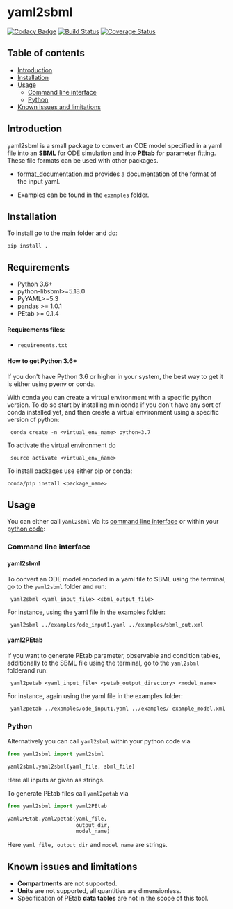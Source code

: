 # yaml2sbml

[![Codacy Badge](https://api.codacy.com/project/badge/Grade/cd23dcce01f74ff3b9a3f5e90afd5731)](https://app.codacy.com/manual/martamatos/yaml2sbml?utm_source=github.com&utm_medium=referral&utm_content=martamatos/yaml2sbml&utm_campaign=Badge_Grade_Dashboard)
[![Build Status](https://travis-ci.org/martamatos/yaml2sbml.svg?branch=master)](https://travis-ci.org/martamatos/yaml2sbml)
[![Coverage Status](https://coveralls.io/repos/github/martamatos/yaml2sbml/badge.svg?branch=master)](https://coveralls.io/github/martamatos/yaml2sbml?branch=master)

## Table of contents

* [Introduction](#introduction)
* [Installation](#installation)
* [Usage](#usage)
  * [Command line interface](#Command_line_interface)
  * [Python](#Python)
* [Known issues and limitations](#known-issues-and-limitations)

## Introduction

yaml2sbml is a small package to convert an ODE model specified in a yaml file into an [**SBML**](http://www.sbml.org/) for ODE simulation and into [**PEtab**](https://github.com/martamatos/yaml2sbml) for parameter fitting. These file formats can be used with other packages.

* [format_documentation.md](format_documentation.md) provides a documentation of the format of the input yaml. 

* Examples can be found in the `examples` folder.

## Installation

To install go to the main folder and do:

```pip install .```

## Requirements

 * Python 3.6+
 * python-libsbml>=5.18.0
 * PyYAML>=5.3
 * pandas >= 1.0.1 
 * PEtab >= 0.1.4

#### Requirements files:

 * `requirements.txt` 

#### How to get Python 3.6+

If you don't have Python 3.6 or higher in your system, the best way to get it is either using pyenv or conda.

With conda you can create a virtual environment with a specific python version. To do so start by installing miniconda if you don't have any sort of conda installed yet, and then create a virtual environment using a specific version of python:

``` conda create -n <virtual_env_name> python=3.7```

To activate the virtual environment do

``` source activate <virtual_env_ńame>```

To install packages use either pip or conda: 

``` conda/pip install <package_name> ```

## Usage

You can either call `yaml2sbml` via its [command line interface](#Command_line_interface) or within your [python code](#Python): 

### Command line interface

#### yaml2sbml

To convert an ODE model encoded in a yaml file to SBML using the terminal, go to the `yaml2sbml` folder and run:

```shell
 yaml2sbml <yaml_input_file> <sbml_output_file>
```

For instance, using the yaml file in the examples folder:

```shell
 yaml2sbml ../examples/ode_input1.yaml ../examples/sbml_out.xml
```

#### yaml2PEtab

If you want to generate PEtab parameter, observable and condition tables, additionally to the SBML file using the terminal, go to the `yaml2sbml` folderand run:

```shell
 yaml2petab <yaml_input_file> <petab_output_directory> <model_name>
```

For instance, again using the yaml file in the examples folder:
```shell
 yaml2petab ../examples/ode_input1.yaml ../examples/ example_model.xml
```

### Python

Alternatively you can call `yaml2sbml` within your python code via

```python
from yaml2sbml import yaml2sbml

yaml2sbml.yaml2sbml(yaml_file, sbml_file)
```

Here all inputs ar given as strings.

To generate PEtab files call `yaml2petab` via

```python
from yaml2sbml import yaml2PEtab

yaml2PEtab.yaml2petab(yaml_file,
                      output_dir,
                      model_name)
```
Here `yaml_file, output_dir` and `model_name` are strings.

## Known issues and limitations

 * **Compartments** are not supported.
 * **Units** are not supported, all quantities are dimensionless.
 * Specification of PEtab **data tables** are not in the scope of this tool. 
